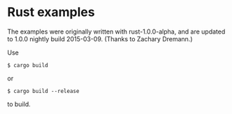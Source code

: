 # Rust examples

The examples were originally written with rust-1.0.0-alpha, and are updated to 1.0.0 nightly build 2015-03-09. (Thanks to Zachary Dremann.)

Use

    $ cargo build

or

    $ cargo build --release

to build.
